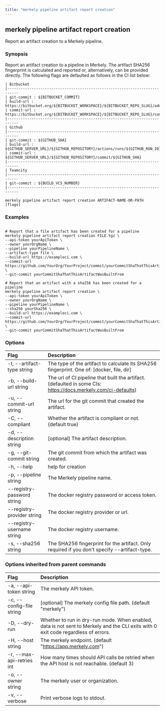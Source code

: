 ```yaml
---
title: "merkely pipeline artifact report creation"
---
```


## merkely pipeline artifact report creation

Report an artifact creation to a Merkely pipeline. 

### Synopsis


   Report an artifact creation to a pipeline in Merkely. 
   The artifact SHA256 fingerprint is calculated and reported 
   or, alternatively, can be provided directly. 
   The following flags are defaulted as follows in the CI list below:

   
	| Bitbucket 
	|---------------------------------------------------------------------------
	| git-commit : ${BITBUCKET_COMMIT}
	| build-url : https://bitbucket.org/${BITBUCKET_WORKSPACE}/${BITBUCKET_REPO_SLUG}/addon/pipelines/home#!/results/${BITBUCKET_BUILD_NUMBER}
	| commit-url : https://bitbucket.org/${BITBUCKET_WORKSPACE}/${BITBUCKET_REPO_SLUG}/commits/${BITBUCKET_COMMIT}
	|---------------------------------------------------------------------------
	| Github 
	|---------------------------------------------------------------------------
	| git-commit : ${GITHUB_SHA}
	| build-url : ${GITHUB_SERVER_URL}/${GITHUB_REPOSITORY}/actions/runs/${GITHUB_RUN_ID}
	| commit-url : ${GITHUB_SERVER_URL}/${GITHUB_REPOSITORY}/commit/${GITHUB_SHA}
	|---------------------------------------------------------------------------
	| Teamcity 
	|---------------------------------------------------------------------------
	| git-commit : ${BUILD_VCS_NUMBER}
	|---------------------------------------------------------------------------

```shell
merkely pipeline artifact report creation ARTIFACT-NAME-OR-PATH [flags]
```

### Examples

```shell

# Report that a file artifact has been created for a pipeline
merkely pipeline artifact report creation FILE.tgz \
--api-token yourApiToken \
--owner yourOrgName \
--pipeline yourPipelineName \
--artifact-type file \
--build-url https://exampleci.com \
--commit-url https://github.com/YourOrg/YourProject/commit/yourCommitShaThatThisArtifactWasBuiltFrom \
--git-commit yourCommitShaThatThisArtifactWasBuiltFrom

# Report that an artifact with a sha256 has been created for a pipeline
merkely pipeline artifact report creation \
--api-token yourApiToken \
--owner yourOrgName \
--pipeline yourPipelineName \
--sha256 yourSha256 \
--build-url https://exampleci.com \
--commit-url https://github.com/YourOrg/YourProject/commit/yourCommitShaThatThisArtifactWasBuiltFrom \
--git-commit yourCommitShaThatThisArtifactWasBuiltFrom

```

### Options
| Flag | Description |
| :--- | :--- |
|    -t, --artifact-type string  |  The type of the artifact to calculate its SHA256 fingerprint. One of: [docker, file, dir]  |
|    -b, --build-url string  |  The url of CI pipeline that built the artifact. (defaulted in some CIs: https://docs.merkely.com/ci-defaults)  |
|    -u, --commit-url string  |  The url for the git commit that created the artifact.  |
|    -C, --compliant  |  Whether the artifact is compliant or not. (default true)  |
|    -d, --description string  |  [optional] The artifact description.  |
|    -g, --git-commit string  |  The git commit from which the artifact was created.  |
|    -h, --help  |  help for creation  |
|    -p, --pipeline string  |  The Merkely pipeline name.  |
|        --registry-password string  |  The docker registry password or access token.  |
|        --registry-provider string  |  The docker registry provider or url.  |
|        --registry-username string  |  The docker registry username.  |
|    -s, --sha256 string  |  The SHA256 fingerprint for the artifact. Only required if you don't specify --artifact-type.  |


### Options inherited from parent commands
| Flag | Description |
| :--- | :--- |
|    -a, --api-token string  |  The merkely API token.  |
|    -c, --config-file string  |  [optional] The merkely config file path. (default "merkely")  |
|    -D, --dry-run  |  Whether to run in dry-run mode. When enabled, data is not sent to Merkely and the CLI exits with 0 exit code regardless of errors.  |
|    -H, --host string  |  The merkely endpoint. (default "https://app.merkely.com")  |
|    -r, --max-api-retries int  |  How many times should API calls be retried when the API host is not reachable. (default 3)  |
|    -o, --owner string  |  The merkely user or organization.  |
|    -v, --verbose  |  Print verbose logs to stdout.  |


